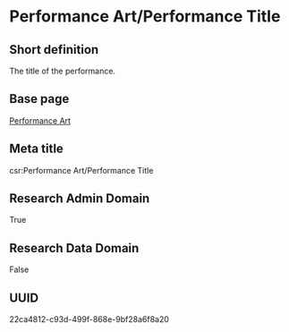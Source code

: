 # Performance Art/Performance Title
## Short definition
The title of the performance.
## Base page
[Performance Art](../../Objects/Performance%20Art.md)
## Meta title
csr:Performance Art/Performance Title
## Research Admin Domain
True
## Research Data Domain
False
## UUID
22ca4812-c93d-499f-868e-9bf28a6f8a20
